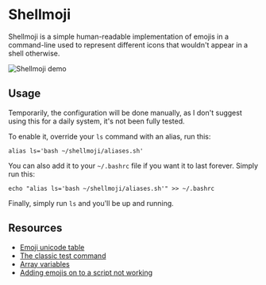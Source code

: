 Shellmoji
=========

Shellmoji is a simple human-readable implementation of emojis in a command-line used to represent different icons that wouldn't appear in a shell otherwise.

![Shellmoji demo](https://i.imgur.com/euKCFlp.png)

Usage
-----

Temporarily, the configuration will be done manually, as I don't suggest using this for a daily system, it's not been fully tested.

To enable it, override your `ls` command with an alias, run this:

`alias ls='bash ~/shellmoji/aliases.sh'`

You can also add it to your `~/.bashrc` file if you want it to last forever. Simply run this:

`echo "alias ls='bash ~/shellmoji/aliases.sh'" >> ~/.bashrc`

Finally, simply run `ls` and you'll be up and running.

Resources
---------

 - [Emoji unicode table](https://apps.timwhitlock.info/emoji/tables/unicode)
 - [The classic test command](http://wiki.bash-hackers.org/commands/classictest)
 - [Array variables](https://www.tldp.org/LDP/Bash-Beginners-Guide/html/sect_10_02.html)
 - [Adding emojis on to a script not working](https://unix.stackexchange.com/questions/466961/adding-emojis-on-to-a-script-not-working?noredirect=1&lq=1)
